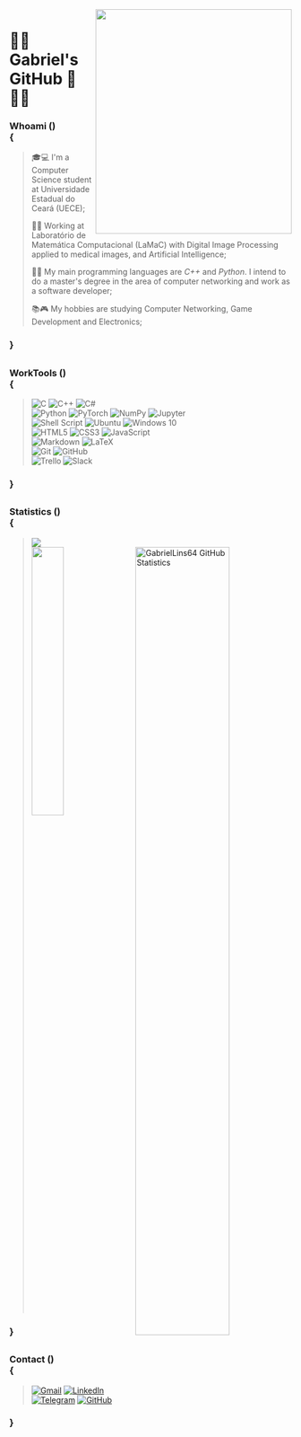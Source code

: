<img align="right" width="350" height="400" src="imgs/matrix.gif">

# :ocean::boat: Gabriel's GitHub :rowboat::man:‍:computer:

<h3> Whoami () <br>{ </h3>

> :mortar_board::computer: I'm a Computer Science student at Universidade Estadual do Ceará (UECE);
>
> :wrench::microscope: Working at Laboratório de Matemática Computacional (LaMaC) with Digital Image Processing applied to medical images, and Artificial Intelligence;
>
> :hammer::scroll: My main programming languages are <i>C++</i> and <i>Python</i>. I intend to do a master's degree in the area of computer networking and work as a software developer;
>
> :books::video_game: My hobbies are studying Computer Networking, Game Development and Electronics;

<h3> } </h3>

##

<h3> WorkTools () <br>{ </h3>

> <img alt="C" src="https://img.shields.io/badge/c%20-%2300599C.svg?&style=for-the-badge&logo=c&logoColor=white"/> <img alt="C++" src="https://img.shields.io/badge/c++%20-%2300599C.svg?&style=for-the-badge&logo=c%2B%2B&ogoColor=white"/> <img alt="C#" src="https://img.shields.io/badge/c%23%20-%23239120.svg?&style=for-the-badge&logo=c-sharp&logoColor=white"/> <br>
> <img alt="Python" src="https://img.shields.io/badge/python%20-%2314354C.svg?&style=for-the-badge&logo=python&logoColor=white"/> <img alt="PyTorch" src="https://img.shields.io/badge/PyTorch%20-%23EE4C2C.svg?&style=for-the-badge&logo=PyTorch&logoColor=white" /> <img alt="NumPy" src="https://img.shields.io/badge/numpy%20-%23013243.svg?&style=for-the-badge&logo=numpy&logoColor=white" /> <img alt="Jupyter" src="https://img.shields.io/badge/Jupyter%20-%23F37626.svg?&style=for-the-badge&logo=Jupyter&logoColor=white" /> <br>
> <img alt="Shell Script" src="https://img.shields.io/badge/shell_script%20-%23121011.svg?&style=for-the-badge&logo=gnu-bash&logoColor=white"/> <img alt="Ubuntu" src="https://img.shields.io/badge/Ubuntu-E95420?style=for-the-badge&logo=ubuntu&logoColor=white" /> <img alt="Windows 10" src="https://img.shields.io/badge/Windows-0078D6?style=for-the-badge&logo=windows&logoColor=white" /> <br>
> <img alt="HTML5" src="https://img.shields.io/badge/html5%20-%23E34F26.svg?&style=for-the-badge&logo=html5&logoColor=white"/> <img alt="CSS3" src="https://img.shields.io/badge/css3%20-%231572B6.svg?&style=for-the-badge&logo=css3&logoColor=white"/> <img alt="JavaScript" src="https://img.shields.io/badge/javascript%20-%23323330.svg?&style=for-the-badge&logo=javascript&logoColor=%23F7DF1E"/> <br>
> <img alt="Markdown" src="https://img.shields.io/badge/markdown-%23000000.svg?&style=for-the-badge&logo=markdown&logoColor=white"/> <img alt="LaTeX" src="https://img.shields.io/badge/latex%20-%23008080.svg?&style=for-the-badge&logo=latex&logoColor=white"/> <br>
> <img alt="Git" src="https://img.shields.io/badge/git%20-%23F05033.svg?&style=for-the-badge&logo=git&logoColor=white"/> <img alt="GitHub" src="https://img.shields.io/badge/github%20-%23121011.svg?&style=for-the-badge&logo=github&logoColor=white"/> <br>
> <img alt="Trello" src="https://img.shields.io/badge/Trello%20-%23026AA7.svg?&style=for-the-badge&logo=Trello&logoColor=white"/> <img alt="Slack" src="https://img.shields.io/badge/Slack-4A154B?style=for-the-badge&logo=slack&logoColor=white" /> <br>

<h3> } </h3>

##

<h3> Statistics () <br>{ </h3>

> <img src="https://komarev.com/ghpvc/?username=GabrielLins64&color=brightgreen&style=plastic"/><br>
> <a href="https://github.com/GabrielLins64/">
 > <img align="right" src="https://github-readme-stats.vercel.app/api?username=GabrielLins64&theme=chartreuse-dark&show_icons=true&count_private=true&hide=issues" width="60%" alt="GabrielLins64 GitHub Statistics"/>
 > <img src="https://github-readme-stats.vercel.app/api/top-langs/?username=GabrielLins64&theme=chartreuse-dark" width="35%"/>
</a>

<h3> } </h3>

##

<h3> Contact () <br>{ </h3>

> [![Gmail](https://img.shields.io/badge/-Gmail-FF0000?style=flat-square&logo=Gmail&logoColor=white&link=mailto:gabrielinsmelo@gmail.com)](mailto:gabrielinsmelo@gmail.com)
[![LinkedIn](https://img.shields.io/badge/-LinkedIn-blue?style=flat-square&logo=Linkedin&logoColor=white&link=https://www.linkedin.com/in/gabrielfurtadolinsmelo/)](https://www.linkedin.com/in/gabrielfurtadolinsmelo//)
[![Telegram](https://img.shields.io/badge/-Telegram-0e76a8?style=flat-square&logo=Telegram&logoColor=white&link=https://t.me/GabrielLins64)](https://t.me/GabrielLins64)
[![GitHub](https://img.shields.io/github/followers/GabrielLins64?label=follow&style=social)](https://github.com/GabrielLins64/)

<h3> } </h3>
